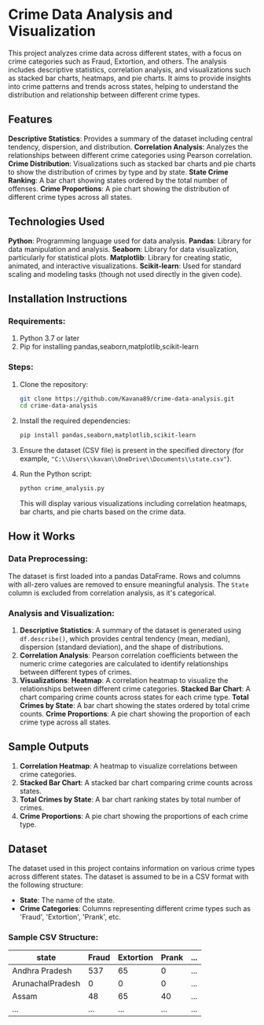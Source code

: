 # Crime Data Analysis and Visualization

This project analyzes crime data across different states, with a focus on crime categories such as Fraud, Extortion, and others. The analysis includes descriptive statistics, correlation analysis, and visualizations such as stacked bar charts, heatmaps, and pie charts. It aims to provide insights into crime patterns and trends across states, helping to understand the distribution and relationship between different crime types.

## Features
**Descriptive Statistics**: Provides a summary of the dataset including central tendency, dispersion, and distribution.
**Correlation Analysis**: Analyzes the relationships between different crime categories using Pearson correlation.
**Crime Distribution**: Visualizations such as stacked bar charts and pie charts to show the distribution of crimes by type and by state.
**State Crime Ranking**: A bar chart showing states ordered by the total number of offenses.
**Crime Proportions**: A pie chart showing the distribution of different crime types across all states.

## Technologies Used
**Python**: Programming language used for data analysis.
**Pandas**: Library for data manipulation and analysis.
**Seaborn**: Library for data visualization, particularly for statistical plots.
**Matplotlib**: Library for creating static, animated, and interactive visualizations.
**Scikit-learn**: Used for standard scaling and modeling tasks (though not used directly in the given code).

## Installation Instructions

### Requirements:
1. Python 3.7 or later
2. Pip for installing pandas,seaborn,matplotlib,scikit-learn
### Steps:
1. Clone the repository:
    ```bash
    git clone https://github.com/Kavana89/crime-data-analysis.git
    cd crime-data-analysis
    ```

2. Install the required dependencies:
    ```bash
    pip install pandas,seaborn,matplotlib,scikit-learn
     ```

3. Ensure the dataset (CSV file) is present in the specified directory (for example, `"C:\\Users\\kavan\\OneDrive\\Documents\\state.csv"`). 

4. Run the Python script:
    ```bash
    python crime_analysis.py
    ```

    This will display various visualizations including correlation heatmaps, bar charts, and pie charts based on the crime data.

## How it Works

### Data Preprocessing:
The dataset is first loaded into a pandas DataFrame.
Rows and columns with all-zero values are removed to ensure meaningful analysis.
The `State` column is excluded from correlation analysis, as it's categorical.
  
### Analysis and Visualization:
1. **Descriptive Statistics**: A summary of the dataset is generated using `df.describe()`, which provides central tendency (mean, median), dispersion (standard deviation), and the shape of distributions.
2. **Correlation Analysis**: Pearson correlation coefficients between the numeric crime categories are calculated to identify relationships between different types of crimes.
3. **Visualizations**:
   **Heatmap**: A correlation heatmap to visualize the relationships between different crime categories.
   **Stacked Bar Chart**: A chart comparing crime counts across states for each crime type.
   **Total Crimes by State**: A bar chart showing the states ordered by total crime counts.
   **Crime Proportions**: A pie chart showing the proportion of each crime type across all states.

## Sample Outputs

1. **Correlation Heatmap**: A heatmap to visualize correlations between crime categories.
2. **Stacked Bar Chart**: A stacked bar chart comparing crime counts across states.
3. **Total Crimes by State**: A bar chart ranking states by total number of crimes.
4. **Crime Proportions**: A pie chart showing the proportions of each crime type.

## Dataset

The dataset used in this project contains information on various crime types across different states. The dataset is assumed to be in a CSV format with the following structure:

- **State**: The name of the state.
- **Crime Categories**: Columns representing different crime types such as 'Fraud', 'Extortion', 'Prank', etc.
  
### Sample CSV Structure:
| state        | Fraud | Extortion | Prank | ... |
|--------------|-------|-----------|-------|-----|
|Andhra Pradesh| 537   | 65        | 0     | ... |
|ArunachalPradesh| 0   | 0         | 0     | ... |
|Assam         | 48    | 65        | 40    | ... |
| ...          | ...   | ...       | ...   | ... |

